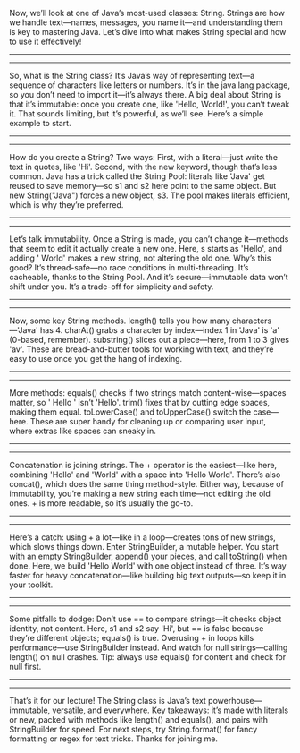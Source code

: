 Now, we’ll look at one of Java’s most-used classes: String. Strings are how we handle text—names, messages, you name it—and understanding them is key to mastering Java. Let’s dive into what makes String special and how to use it effectively!

-------------------
-------------------

So, what is the String class? It’s Java’s way of representing text—a sequence of characters like letters or numbers. It’s in the java.lang package, so you don’t need to import it—it’s always there. A big deal about String is that it’s immutable: once you create one, like 'Hello, World!', you can’t tweak it. That sounds limiting, but it’s powerful, as we’ll see. Here’s a simple example to start.

-------------------
-------------------

How do you create a String? Two ways: First, with a literal—just write the text in quotes, like 'Hi'. Second, with the new keyword, though that’s less common. Java has a trick called the String Pool: literals like 'Java' get reused to save memory—so s1 and s2 here point to the same object. But new String("Java") forces a new object, s3. The pool makes literals efficient, which is why they’re preferred.

-------------------
-------------------

Let’s talk immutability. Once a String is made, you can’t change it—methods that seem to edit it actually create a new one. Here, s starts as 'Hello', and adding ' World' makes a new string, not altering the old one. Why’s this good? It’s thread-safe—no race conditions in multi-threading. It’s cacheable, thanks to the String Pool. And it’s secure—immutable data won’t shift under you. It’s a trade-off for simplicity and safety.

-------------------
-------------------

Now, some key String methods. length() tells you how many characters—'Java' has 4. charAt() grabs a character by index—index 1 in 'Java' is 'a' (0-based, remember). substring() slices out a piece—here, from 1 to 3 gives 'av'. These are bread-and-butter tools for working with text, and they’re easy to use once you get the hang of indexing.

-------------------
-------------------

More methods: equals() checks if two strings match content-wise—spaces matter, so ' Hello ' isn’t 'Hello'. trim() fixes that by cutting edge spaces, making them equal. toLowerCase() and toUpperCase() switch the case—here. These are super handy for cleaning up or comparing user input, where extras like spaces can sneaky in.

-------------------
-------------------

Concatenation is joining strings. The + operator is the easiest—like here, combining 'Hello' and 'World' with a space into 'Hello World'. There’s also concat(), which does the same thing method-style. Either way, because of immutability, you’re making a new string each time—not editing the old ones. + is more readable, so it’s usually the go-to.

-------------------
-------------------

Here’s a catch: using + a lot—like in a loop—creates tons of new strings, which slows things down. Enter StringBuilder, a mutable helper. You start with an empty StringBuilder, append() your pieces, and call toString() when done. Here, we build 'Hello World' with one object instead of three. It’s way faster for heavy concatenation—like building big text outputs—so keep it in your toolkit.

-------------------
-------------------

Some pitfalls to dodge: Don’t use == to compare strings—it checks object identity, not content. Here, s1 and s2 say 'Hi', but == is false because they’re different objects; equals() is true. Overusing + in loops kills performance—use StringBuilder instead. And watch for null strings—calling length() on null crashes. Tip: always use equals() for content and check for null first.

-------------------
-------------------

That’s it for our lecture! The String class is Java’s text powerhouse—immutable, versatile, and everywhere. Key takeaways: it’s made with literals or new, packed with methods like length() and equals(), and pairs with StringBuilder for speed. For next steps, try String.format() for fancy formatting or regex for text tricks. Thanks for joining me.
